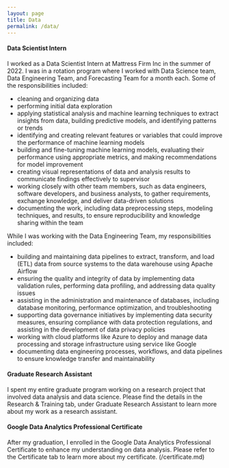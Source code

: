 ```yaml
---
layout: page
title: Data
permalink: /data/
---
```


#### Data Scientist Intern

I worked as a Data Scientist Intern at Mattress Firm Inc in the summer of 2022. I was in a rotation program where I worked with Data Science team, Data Engineering Team, and Forecasting Team for a month each. Some of the responsibilities included:
- cleaning and organizing data
- performing initial data exploration
- applying statistical analysis and machine learning techniques to extract insights from data, building predictive models, and identifying patterns or trends
- identifying and creating relevant features or variables that could improve the performance of machine learning models
- building and fine-tuning machine learning models, evaluating their performance using appropriate metrics, and making recommendations for model improvement
- creating visual representations of data and analysis results to communicate findings effectively to supervisor
- working closely with other team members, such as data engineers, software developers, and business analysts, to gather requirements, exchange knowledge, and deliver data-driven solutions
- documenting the work, including data preprocessing steps, modeling techniques, and results, to ensure reproducibility and knowledge sharing within the team

While I was working with the Data Engineering Team, my responsibilities included:
- building and maintaining data pipelines to extract, transform, and load (ETL) data from source systems to the data warehouse using Apache Airflow
- ensuring the quality and integrity of data by implementing data validation rules, performing data profiling, and addressing data quality issues
- assisting in the administration and maintenance of databases, including database monitoring, performance optimization, and troubleshooting
- supporting data governance initiatives by implementing data security measures, ensuring compliance with data protection regulations, and assisting in the development of data privacy policies
- working with cloud platforms like Azure to deploy and manage data processing and storage infrastructure using service like Google
- documenting data engineering processes, workflows, and data pipelines to ensure knowledge transfer and maintainability


#### Graduate Research Assistant

I spent my entire graduate program working on a research project that involved data analysis and data science. Please find the details in the Research & Training tab, under Graduate Research Assistant to learn more about my work as a research assistant. 


#### Google Data Analytics Professional Certificate

After my graduation, I enrolled in the Google Data Analytics Professional Certificate to enhance my understanding on data analysis. Please refer to the Certificate tab to learn more about my certificate. (/certificate.md)


